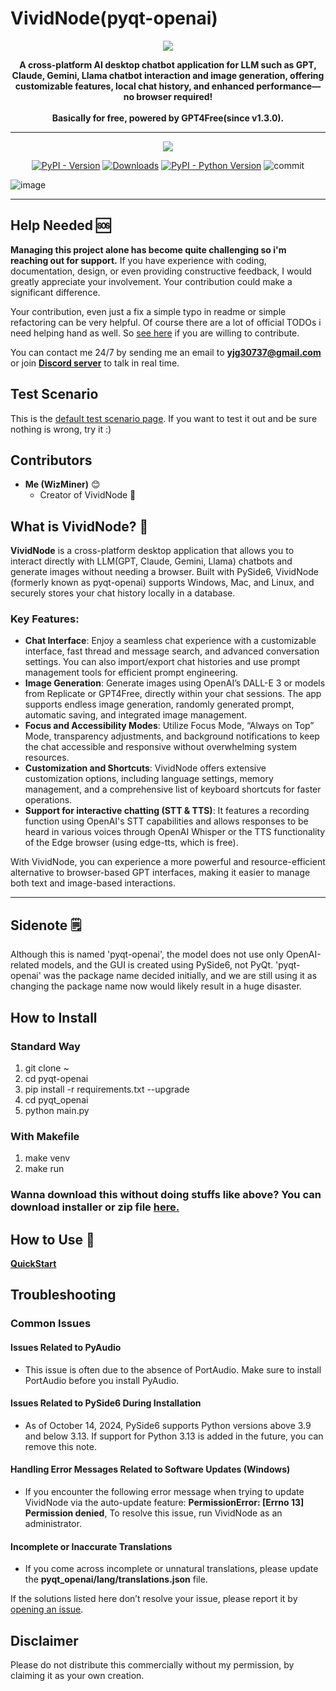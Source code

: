 # VividNode(pyqt-openai)
<div align="center">
  <img src="https://github.com/user-attachments/assets/ab169535-8af0-40c7-848d-59a7e5e4b304"/>

  <b>A cross-platform AI desktop chatbot application for LLM such as GPT, Claude, Gemini, Llama chatbot interaction and image generation, offering customizable features, local chat history, and enhanced performance—no browser required!<br><br>
  Basically for free, powered by GPT4Free(since v1.3.0).</b>

<hr>

  [![](https://dcbadge.vercel.app/api/server/cHekprskVE)](https://discord.gg/cHekprskVE)
  
  [![PyPI - Version](https://img.shields.io/pypi/v/pyqt-openai?logo=pypi&logoColor=white)](https://pypi.org/project/pyqt-openai/) [![Downloads](https://static.pepy.tech/badge/pyqt-openai)](https://pepy.tech/project/pyqt-openai) [![PyPI - Python Version](https://img.shields.io/pypi/pyversions/pyqt-openai?logo=python&logoColor=gold)](https://pypi.org/project/pyqt-openai/) ![commit](https://img.shields.io/github/commit-activity/w/yjg30737/pyqt-openai)
</div>

![image](https://github.com/user-attachments/assets/9231c79f-e4db-4c61-9b21-740e4fb609ec)

<hr>

## Help Needed 🆘

**Managing this project alone has become quite challenging so i'm reaching out for support.**
If you have experience with coding, documentation, design, or even providing constructive feedback, I would greatly appreciate your involvement. Your contribution could make a significant difference.

Your contribution, even just a fix a simple typo in readme or simple refactoring can be very helpful. Of course there are a lot of official TODOs i need helping hand as well. So [see here](https://github.com/yjg30737/pyqt-openai/blob/main/CONTRIBUTING.md) if you are willing to contribute.

You can contact me 24/7 by sending me an email to **yjg30737@gmail.com** or join [**Discord server**](https://discord.gg/cHekprskVE) to talk in real time.

## Test Scenario
This is the [default test scenario page](https://github.com/yjg30737/pyqt-openai/wiki/Test-Scenario). If you want to test it out and be sure nothing is wrong, try it :)

## Contributors
* **Me (WizMiner)** 😊
  * Creator of VividNode 🐐

## What is VividNode? 🤔

**VividNode** is a cross-platform desktop application that allows you to interact directly with LLM(GPT, Claude, Gemini, Llama) chatbots and generate images without needing a browser. Built with PySide6, VividNode (formerly known as pyqt-openai) supports Windows, Mac, and Linux, and securely stores your chat history locally in a database.

### Key Features:
- **Chat Interface**: Enjoy a seamless chat experience with a customizable interface, fast thread and message search, and advanced conversation settings. You can also import/export chat histories and use prompt management tools for efficient prompt engineering.
- **Image Generation**: Generate images using OpenAI’s DALL-E 3 or models from Replicate or GPT4Free, directly within your chat sessions. The app supports endless image generation, randomly generated prompt, automatic saving, and integrated image management.
- **Focus and Accessibility Modes**: Utilize Focus Mode, “Always on Top” Mode, transparency adjustments, and background notifications to keep the chat accessible and responsive without overwhelming system resources.
- **Customization and Shortcuts**: VividNode offers extensive customization options, including language settings, memory management, and a comprehensive list of keyboard shortcuts for faster operations.
- **Support for interactive chatting (STT & TTS)**: It features a recording function using OpenAI's STT capabilities and allows responses to be heard in various voices through OpenAI Whisper or the TTS functionality of the Edge browser (using edge-tts, which is free).

With VividNode, you can experience a more powerful and resource-efficient alternative to browser-based GPT interfaces, making it easier to manage both text and image-based interactions.

<hr>

## Sidenote 🗒️
Although this is named 'pyqt-openai', the model does not use only OpenAI-related models, and the GUI is created using PySide6, not PyQt. 'pyqt-openai' was the package name decided initially, and we are still using it as changing the package name now would likely result in a huge disaster.

## How to Install
### Standard Way
1. git clone ~
2. cd pyqt-openai
3. pip install -r requirements.txt --upgrade
4. cd pyqt_openai
5. python main.py
### With Makefile
1. make venv
2. make run

### Wanna download this without doing stuffs like above? You can download installer or zip file <a href="https://github.com/yjg30737/pyqt-openai/releases">here.</a>

## How to Use 🧐
**<a href="https://medium.com/@yjg30737/what-is-vividnode-how-to-use-it-4d8a9269a3c0">QuickStart</a>**

## Troubleshooting
### Common Issues
#### Issues Related to PyAudio
- This issue is often due to the absence of PortAudio. Make sure to install PortAudio before you install PyAudio.
#### Issues Related to PySide6 During Installation 
- As of October 14, 2024, PySide6 supports Python versions above 3.9 and below 3.13. If support for Python 3.13 is added in the future, you can remove this note.
#### Handling Error Messages Related to Software Updates (Windows)
- If you encounter the following error message when trying to update VividNode via the auto-update feature: **PermissionError: [Errno 13] Permission denied**, To resolve this issue, run VividNode as an administrator.
#### Incomplete or Inaccurate Translations
- If you come across incomplete or unnatural translations, please update the **pyqt_openai/lang/translations.json** file.

If the solutions listed here don’t resolve your issue, please report it by [opening an issue](https://github.com/yjg30737/pyqt-openai/issues).

## Disclaimer
Please do not distribute this commercially without my permission, by claiming it as your own creation.
